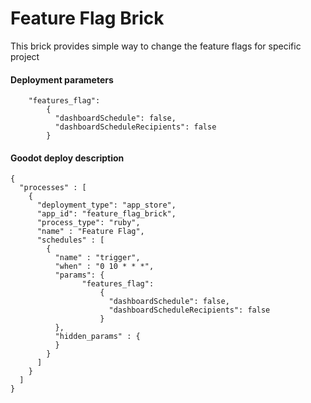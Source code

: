 Feature Flag Brick
===========
This brick provides simple way to change the feature flags for specific project

#### Deployment parameters

	 	"features_flag":
            {
              "dashboardSchedule": false,
              "dashboardScheduleRecipients": false
            }


#### Goodot deploy description

    {
      "processes" : [
        {
          "deployment_type": "app_store",
          "app_id": "feature_flag_brick",
          "process_type": "ruby",
          "name" : "Feature Flag",
          "schedules" : [
            {
              "name" : "trigger",
              "when" : "0 10 * * *",
              "params": {
                    "features_flag":
                        {
                          "dashboardSchedule": false,
                          "dashboardScheduleRecipients": false
                        }
              },
              "hidden_params" : {
              }
            }
          ]
        }
      ]
    }



